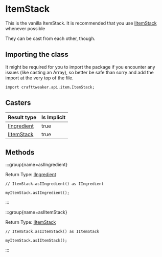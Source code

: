 # ItemStack

This is the vanilla ItemStack.
 It is recommended that you use [IItemStack](/vanilla/api/item/IItemStack) whenever possible
 
 They can be cast from each other, though.

## Importing the class

It might be required for you to import the package if you encounter any issues (like casting an Array), so better be safe than sorry and add the import at the very top of the file.
```zenscript
import crafttweaker.api.item.ItemStack;
```


## Casters

| Result type | Is Implicit |
|-------------|-------------|
| [IIngredient](/vanilla/api/ingredient/IIngredient) | true |
| [IItemStack](/vanilla/api/item/IItemStack) | true |

## Methods

:::group{name=asIIngredient}

Return Type: [IIngredient](/vanilla/api/ingredient/IIngredient)

```zenscript
// ItemStack.asIIngredient() as IIngredient

myItemStack.asIIngredient();
```

:::

:::group{name=asIItemStack}

Return Type: [IItemStack](/vanilla/api/item/IItemStack)

```zenscript
// ItemStack.asIItemStack() as IItemStack

myItemStack.asIItemStack();
```

:::


